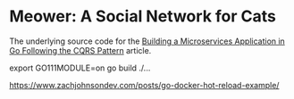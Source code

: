 # Meower: A Social Network for Cats

The underlying source code for the [Building a Microservices Application in Go Following the CQRS Pattern](https://outcrawl.com/go-microservices-cqrs-docker) article.


export GO111MODULE=on
go build ./...

https://www.zachjohnsondev.com/posts/go-docker-hot-reload-example/
